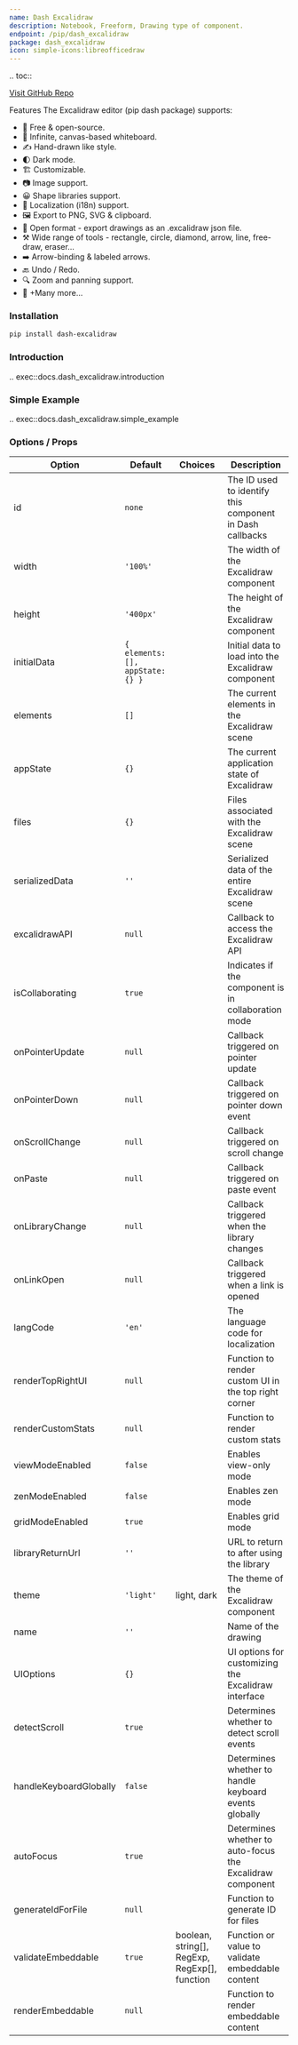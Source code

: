 ```yaml
---
name: Dash Excalidraw
description: Notebook, Freeform, Drawing type of component.
endpoint: /pip/dash_excalidraw
package: dash_excalidraw
icon: simple-icons:libreofficedraw
---
```


.. toc::

[Visit GitHub Repo](https://github.com/pip-install-python/dash_emoji_mart)

Features
The Excalidraw editor (pip dash package) supports:

- 💯 Free & open-source.
- 🎨 Infinite, canvas-based whiteboard.
- ✍️ Hand-drawn like style.
- 🌓 Dark mode.
- 🏗️ Customizable.
- 📷 Image support.
- 😀 Shape libraries support.
- 👅 Localization (i18n) support.
- 🖼️ Export to PNG, SVG & clipboard.
- 💾 Open format - export drawings as an .excalidraw json file.
- ⚒️ Wide range of tools - rectangle, circle, diamond, arrow, line, free-draw, eraser...
- ➡️ Arrow-binding & labeled arrows.
- 🔙 Undo / Redo.
- 🔍 Zoom and panning support.
- 🚀 +Many more...

### Installation

```bash
pip install dash-excalidraw
```

### Introduction

.. exec::docs.dash_excalidraw.introduction

### Simple Example

.. exec::docs.dash_excalidraw.simple_example

### Options / Props

| Option                 | Default                          | Choices                                       | Description                                               |
|------------------------|----------------------------------|-----------------------------------------------|-----------------------------------------------------------|
| id                     | `none`                           |                                               | The ID used to identify this component in Dash callbacks  |
| width                  | `'100%'`                         |                                               | The width of the Excalidraw component                     |
| height                 | `'400px'`                        |                                               | The height of the Excalidraw component                    |
| initialData            | `{ elements: [], appState: {} }` |                                               | Initial data to load into the Excalidraw component        |
| elements               | `[]`                             |                                               | The current elements in the Excalidraw scene              |
| appState               | `{}`                             |                                               | The current application state of Excalidraw               |
| files                  | `{}`                             |                                               | Files associated with the Excalidraw scene                |
| serializedData         | `''`                             |                                               | Serialized data of the entire Excalidraw scene            |
| excalidrawAPI          | `null`                           |                                               | Callback to access the Excalidraw API                     |
| isCollaborating        | `true`                           |                                               | Indicates if the component is in collaboration mode       |
| onPointerUpdate        | `null`                           |                                               | Callback triggered on pointer update                      |
| onPointerDown          | `null`                           |                                               | Callback triggered on pointer down event                  |
| onScrollChange         | `null`                           |                                               | Callback triggered on scroll change                       |
| onPaste                | `null`                           |                                               | Callback triggered on paste event                         |
| onLibraryChange        | `null`                           |                                               | Callback triggered when the library changes               |
| onLinkOpen             | `null`                           |                                               | Callback triggered when a link is opened                  |
| langCode               | `'en'`                           |                                               | The language code for localization                        |
| renderTopRightUI       | `null`                           |                                               | Function to render custom UI in the top right corner      |
| renderCustomStats      | `null`                           |                                               | Function to render custom stats                           |
| viewModeEnabled        | `false`                          |                                               | Enables view-only mode                                    |
| zenModeEnabled         | `false`                          |                                               | Enables zen mode                                          |
| gridModeEnabled        | `true`                           |                                               | Enables grid mode                                         |
| libraryReturnUrl       | `''`                             |                                               | URL to return to after using the library                  |
| theme                  | `'light'`                        | light, dark                                   | The theme of the Excalidraw component                     |
| name                   | `''`                             |                                               | Name of the drawing                                       |
| UIOptions              | `{}`                             |                                               | UI options for customizing the Excalidraw interface       |
| detectScroll           | `true`                           |                                               | Determines whether to detect scroll events                |
| handleKeyboardGlobally | `false`                          |                                               | Determines whether to handle keyboard events globally     |
| autoFocus              | `true`                           |                                               | Determines whether to auto-focus the Excalidraw component |
| generateIdForFile      | `null`                           |                                               | Function to generate ID for files                         |
| validateEmbeddable     | `true`                           | boolean, string[], RegExp, RegExp[], function | Function or value to validate embeddable content          |
| renderEmbeddable       | `null`                           |                                               | Function to render embeddable content                     |
